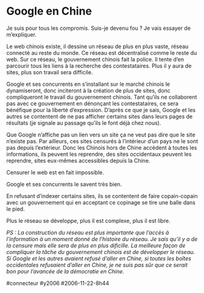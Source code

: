 # Google en Chine

Je suis pour tous les compromis. Suis-je devenu fou ? Je vais essayer de m’expliquer.

Le web chinois existe, il dessine un réseau de plus en plus vaste, réseau connecté au reste du monde. Ce réseau est décentralisé comme le reste du web. Sur ce réseau, le gouvernement chinois fait la police. Il tente d’en parcourir tous les liens à la recherche des contestataires. Plus il y aura de sites, plus son travail sera difficile.

Google et ses concurrents en s’installant sur le marché chinois le dynamiseront, donc inciteront à la création de plus de sites, donc compliqueront le travail du gouvernement chinois. Tant qu’ils ne collaborent pas avec ce gouvernement en dénonçant les contestataires, ce sera bénéfique pour la liberté d’expression. D’après ce que je sais, Google et les autres se contentent de ne pas afficher certains sites dans leurs pages de résultats (je signale au passage qu’ils le font déjà chez nous).

Que Google n’affiche pas un lien vers un site ça ne veut pas dire que le site n’existe pas. Par ailleurs, ces sites censurés à l’intérieur d’un pays ne le sont pas depuis l’extérieur. Donc les Chinois hors de Chine accèdent à toutes les informations, ils peuvent les reprendre, des sites occidentaux peuvent les reprendre, sites eux-mêmes accessibles depuis la Chine.

Censurer le web est en fait impossible.

Google et ses concurrents le savent très bien.

En refusant d’indexer certains sites, ils se contentent de faire copain-copain avec un gouvernement qui en acceptant ce copinage se tire une balle dans le pied.

Plus le réseau se développe, plus il est complexe, plus il est libre.

*PS : La construction du réseau est plus importante que l’accès à l’information à un moment donné de l’histoire du réseau. Je sais qu’il y a de la censure mais elle sera de plus en plus dificille. La meilleure façon de compliquer la tâche du gouvernement chinois est de développer le réseau. Si Google et les autres avaient refusé d’aller en Chine, si toutes les boîtes occidentales refusaient d’aller en Chine, je ne suis pas sûr que ce serait bon pour l’avancée de la démocratie en Chine.*

#connecteur #y2006 #2006-11-22-8h44
